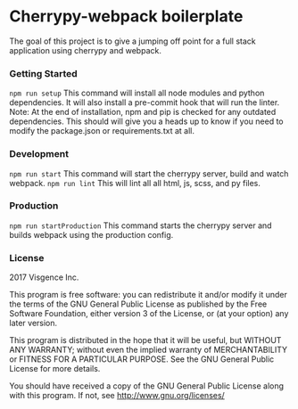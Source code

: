 # Cherrypy-webpack boilerplate
The goal of this project is to give a jumping off point for a full stack application using cherrypy and webpack.

### Getting Started
`npm run setup`
This command will install all node modules and python dependencies. It will also install a pre-commit hook that will run the linter. 
Note: At the end of installation, npm and pip is checked for any outdated dependencies.
This should will give you a heads up to know if you need to modify the package.json or requirements.txt at all.

### Development
`npm run start`
This command will start the cherrypy server, build and watch webpack.
`npm run lint`
This will lint all all html, js, scss, and py files.

### Production
`npm run startProduction`
This command starts the cherrypy server and builds webpack using the production config.

### License
2017 Visgence Inc.

This program is free software: you can redistribute it and/or modify
it under the terms of the GNU General Public License as published by
the Free Software Foundation, either version 3 of the License, or
(at your option) any later version.

This program is distributed in the hope that it will be useful,
but WITHOUT ANY WARRANTY; without even the implied warranty of
MERCHANTABILITY or FITNESS FOR A PARTICULAR PURPOSE.  See the
GNU General Public License for more details.

You should have received a copy of the GNU General Public License
along with this program.  If not, see <http://www.gnu.org/licenses/>
